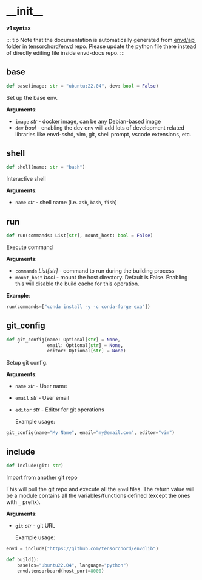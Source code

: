 # \_\_init\_\_

__v1 syntax__


::: tip
Note that the documentation is automatically generated from [envd/api](https://github.com/tensorchord/envd/tree/main/envd/api) folder
in [tensorchord/envd](https://github.com/tensorchord/envd/tree/main/envd/api) repo.
Please update the python file there instead of directly editing file inside envd-docs repo.
:::

## base

```python
def base(image: str = "ubuntu:22.04", dev: bool = False)
```

Set up the base env.

**Arguments**:

- `image` _str_ - docker image, can be any Debian-based image
- `dev` _bool_ - enabling the dev env will add lots of development related libraries like
  envd-sshd, vim, git, shell prompt, vscode extensions, etc.

## shell

```python
def shell(name: str = "bash")
```

Interactive shell

**Arguments**:

- `name` _str_ - shell name (i.e. `zsh`, `bash`, `fish`)

## run

```python
def run(commands: List[str], mount_host: bool = False)
```

Execute command

**Arguments**:

- `commands` _List[str]_ - command to run during the building process
- `mount_host` _bool_ - mount the host directory. Default is False.
  Enabling this will disable the build cache for this operation.
  

**Example**:

```python
run(commands=["conda install -y -c conda-forge exa"])
```

## git\_config

```python
def git_config(name: Optional[str] = None,
               email: Optional[str] = None,
               editor: Optional[str] = None)
```

Setup git config.

**Arguments**:

- `name` _str_ - User name
- `email` _str_ - User email
- `editor` _str_ - Editor for git operations
  
  Example usage:
```python
git_config(name="My Name", email="my@email.com", editor="vim")
```

## include

```python
def include(git: str)
```

Import from another git repo

This will pull the git repo and execute all the `envd` files. The return value will be a module
contains all the variables/functions defined (except the ones with `_` prefix).

**Arguments**:

- `git` _str_ - git URL
  
  Example usage:
```python
envd = include("https://github.com/tensorchord/envdlib")

def build():
    base(os="ubuntu22.04", language="python")
    envd.tensorboard(host_port=8000)
```

